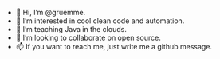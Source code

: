 - 👋 Hi, I’m @gruemme.
- 👀 I’m interested in cool clean code and automation.
- 🌱 I’m teaching Java in the clouds.
- 💞️ I’m looking to collaborate on open source.
- 📫 If you want to reach me, just write me a github message.
